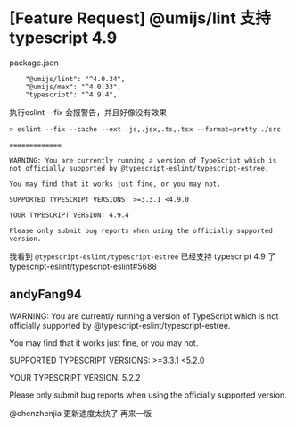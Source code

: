 # [Feature Request] @umijs/lint 支持 typescript 4.9

package.json

```
    "@umijs/lint": "^4.0.34",
    "@umijs/max": "^4.0.33",
    "typescript": "^4.9.4",
```

执行eslint --fix 会报警告，并且好像没有效果

```
> eslint --fix --cache --ext .js,.jsx,.ts,.tsx --format=pretty ./src

=============

WARNING: You are currently running a version of TypeScript which is not officially supported by @typescript-eslint/typescript-estree.

You may find that it works just fine, or you may not.

SUPPORTED TYPESCRIPT VERSIONS: >=3.3.1 <4.9.0

YOUR TYPESCRIPT VERSION: 4.9.4

Please only submit bug reports when using the officially supported version.

```

我看到 `@typescript-eslint/typescript-estree` 已经支持 typescript 4.9 了 typescript-eslint/typescript-eslint#5688

## andyFang94

WARNING: You are currently running a version of TypeScript which is not officially supported by @typescript-eslint/typescript-estree.

You may find that it works just fine, or you may not.

SUPPORTED TYPESCRIPT VERSIONS: >=3.3.1 <5.2.0

YOUR TYPESCRIPT VERSION: 5.2.2

Please only submit bug reports when using the officially supported version.

@chenzhenjia
更新速度太快了 再来一版
